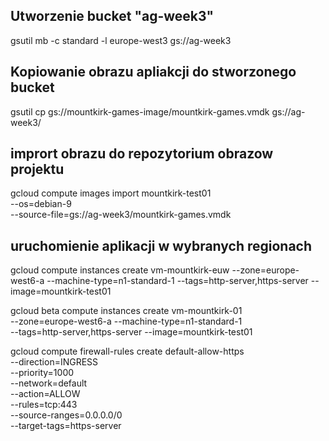 
## Utworzenie bucket "ag-week3"
gsutil mb -c standard -l europe-west3 gs://ag-week3

## Kopiowanie obrazu apliakcji do stworzonego bucket
gsutil cp gs://mountkirk-games-image/mountkirk-games.vmdk gs://ag-week3/

## imprort obrazu do repozytorium obrazow projektu
gcloud compute images import mountkirk-test01 \
--os=debian-9 \
--source-file=gs://ag-week3/mountkirk-games.vmdk
## uruchomienie aplikacji w wybranych regionach
gcloud compute instances create vm-mountkirk-euw --zone=europe-west6-a --machine-type=n1-standard-1 --tags=http-server,https-server --image=mountkirk-test01


gcloud beta compute instances create vm-mountkirk-01 \
--zone=europe-west6-a --machine-type=n1-standard-1 \
--tags=http-server,https-server --image=mountkirk-test01



gcloud compute firewall-rules create default-allow-https \
--direction=INGRESS \
--priority=1000 \
--network=default \
--action=ALLOW \
--rules=tcp:443 \
--source-ranges=0.0.0.0/0 \
--target-tags=https-server